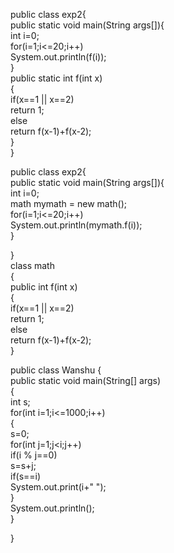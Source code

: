 public class exp2{  
    public static void main(String args[]){  
        int i=0;  
        for(i=1;i<=20;i++)  
            System.out.println(f(i));  
    }  
    public static int f(int x)  
    {  
        if(x==1 || x==2)  
            return 1;  
        else  
            return f(x-1)+f(x-2);  
    }  
}  






public class exp2{  
    public static void main(String args[]){  
        int i=0;  
        math mymath = new math();  
        for(i=1;i<=20;i++)  
            System.out.println(mymath.f(i));  
    }  
  
}  
class math  
{  
    public int f(int x)  
    {  
        if(x==1 || x==2)  
            return 1;  
        else  
            return f(x-1)+f(x-2);  
    }  



public class Wanshu {  
 public static void main(String[] args)  
 {  
     int s;  
     for(int i=1;i<=1000;i++)  
     {  
         s=0;  
         for(int j=1;j<i;j++)  
             if(i % j==0)  
                 s=s+j;  
            if(s==i)  
                System.out.print(i+" ");  
     }  
     System.out.println();  
 }  

}  